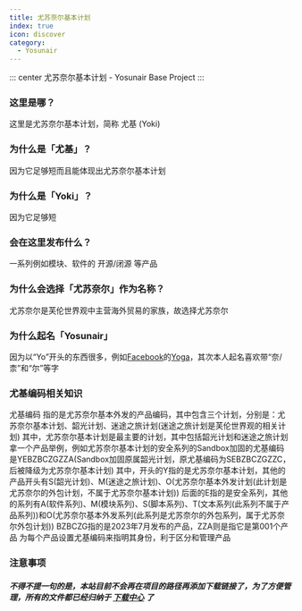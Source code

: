 ```yaml
---
title: 尤苏奈尔基本计划
index: true
icon: discover
category:
  - Yosunair
---
```


::: center
尤苏奈尔基本计划 - Yosunair Base Project
:::

### 这里是哪？
这里是尤苏奈尔基本计划，简称 尤基 (Yoki)

### 为什么是「尤基」？
因为它足够短而且能体现出尤苏奈尔基本计划

### 为什么是「Yoki」？
因为它足够短

### 会在这里发布什么？
一系列例如模块、软件的 开源/闭源 等产品

### 为什么会选择「尤苏奈尔」作为名称？
尤苏奈尔是芙伦世界观中主营海外贸易的家族，故选择尤苏奈尔

### 为什么起名「Yosunair」
因为以“Yo”开头的东西很多，例如[Facebook](https://www.facebook.com)的[Yoga](https://github.com/facebook/yoga)，其次本人起名喜欢带“奈/柰”和“尔”等字

### 尤基编码相关知识
尤基编码 指的是尤苏奈尔基本外发的产品编码，其中包含三个计划，分别是：尤苏奈尔基本计划、韶光计划、迷途之旅计划(迷途之旅计划是芙伦世界观的相关计划)
其中，尤苏奈尔基本计划是最主要的计划，其中包括韶光计划和迷途之旅计划
拿一个产品举例，例如尤苏奈尔基本计划的安全系列的Sandbox加固的尤基编码是YEBZBCZGZZA(Sandbox加固原属韶光计划，原尤基编码为SEBZBCZGZZC，后被降级为尤苏奈尔基本计划)
其中，开头的Y指的是尤苏奈尔基本计划，其他的产品开头有S(韶光计划)、M(迷途之旅计划)、O(尤苏奈尔基本外发计划(此计划是尤苏奈尔的外包计划，不属于尤苏奈尔基本计划))
后面的E指的是安全系列，其他的系列有A(软件系列)、M(模块系列)、S(脚本系列)、T(文本系列(此系列不属于产品系列))和O(尤苏奈尔基本外发系列(此系列是尤苏奈尔的外包系列，属于尤苏奈尔外包计划))
BZBCZG指的是2023年7月发布的产品，ZZA则是指它是第001个产品
为每个产品设置尤基编码来指明其身份，利于区分和管理产品

### 注意事项
##### 不得不提一句的是，本站目前不会再在项目的路径再添加下载链接了，为了方便管理，所有的文件都已经归纳于 [下载中心](/file.html) 了